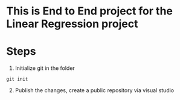 # This is End to End project for the Linear Regression project

# Steps
1. Initialize git in the folder
```
git init
```
2. Publish the changes, create a public repository via visual studio